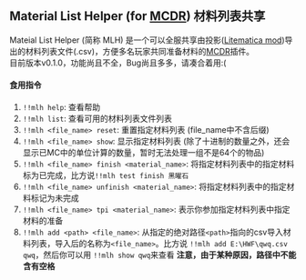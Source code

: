 ## Material List Helper (for [MCDR](https://github.com/Fallen-Breath/MCDReforged)) 材料列表共享  
Mateial List Helper (简称 MLH) 是一个可以全服共享由投影([Litematica mod](https://www.curseforge.com/minecraft/mc-mods/litematica))导出的材料列表文件(.csv)，方便多名玩家共同准备材料的[MCDR](https://github.com/Fallen-Breath/MCDReforged)插件。  
目前版本v0.1.0，功能尚且不全，Bug尚且多多，请凑合着用:(    
#### 食用指令  
1. `!!mlh help`: 查看帮助  
2. `!!mlh list`: 查看可用的材料列表文件列表  
3. `!!mlh <file_name> reset`: 重置指定材料列表 (file_name中不含后缀) 
4. `!!mlh <file_name> show`: 显示指定材料列表 (除了十进制的数量之外，还会显示已MC中的单位计算的数量，暂时无法处理一组不是64个的物品)  
5. `!!mlh <file_name> finish <material_name>`: 将指定材料列表中的指定材料标为已完成，比方说`!!mlh test finish 黑曜石`
6. `!!mlh <file_name> unfinish <material_name>`: 将指定材料列表中的指定材料标记为未完成  
7. `!!mlh <file_name> tpi <material_name>`: 表示你参加指定材料列表中指定材料的准备  
8. `!!mlh add <path> <file_name>`: 从指定的绝对路径`<path>`指向的csv导入材料列表，导入后的名称为`<file_name>`。比方说 `!!mlh add E:\HWF\qwq.csv qwq`，然后你可以用 `!!mlh show qwq`来查看 **注意，由于某种原因，路径中不能含有空格**
